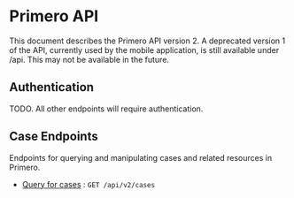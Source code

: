 # Primero API

This document describes the Primero API version 2. A deprecated version 1 of the API, currently used by the mobile application, is still available under /api. This may not be available in the future.  


## Authentication

TODO. All other endpoints will require authentication.


## Case Endpoints

Endpoints for querying and manipulating cases and related resources in Primero.

* [Query for cases](v2/docs/cases/get.md) : `GET /api/v2/cases`
